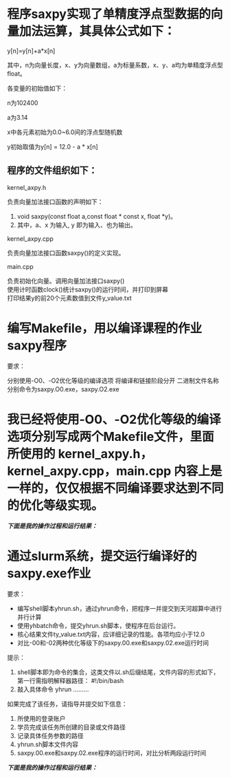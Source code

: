 # 程序saxpy实现了单精度浮点型数据的向量加法运算，其具体公式如下：

y[n]=y[n]+a*x[n]

其中，n为向量长度，x、y为向量数组，a为标量系数，x、y、a均为单精度浮点型float。

各变量的初始值如下：

n为102400

a为3.14

x中各元素初始为0.0~6.0间的浮点型随机数

y初始取值为y[n] = 12.0 - a * x[n]

## 程序的文件组织如下：

kernel_axpy.h

负责向量加法接口函数的声明如下：
1. void saxpy(const float a,const float * const x, float *y)。
2. 其中，a、x 为输入, y 即为输入、也为输出。

kernel_axpy.cpp 

负责向量加法接口函数saxpy()的定义实现。

main.cpp 

负责初始化向量。调用向量加法接口saxpy()  
使用计时函数clock()统计saxpy()的运行时间，并打印到屏幕  
打印结果y的前20个元素数值到文件y_value.txt  

# 编写Makefile，用以编译课程的作业saxpy程序
要求：

分别使用-O0、-O2优化等级的编译选项
将编译和链接阶段分开
二进制文件名称分别命令为saxpy.O0.exe，saxpy.O2.exe



# 我已经将使用-O0、-O2优化等级的编译选项分别写成两个Makefile文件，里面所使用的 kernel_axpy.h， kernel_axpy.cpp，main.cpp 内容上是一样的，仅仅根据不同编译要求达到不同的优化等级实现。

***下面是我的操作过程和运行结果：***





# 通过slurm系统，提交运行编译好的saxpy.exe作业

要求：
- 编写shell脚本yhrun.sh，通过yhrun命令，把程序一并提交到天河超算中进行并行计算
- 使用yhbatch命令，提交yhrun.sh脚本，使程序在后台运行。
- 核心结果文件ty_value.txt内容，应详细记录的性能。各项均应小于12.0
- 对比-00和-02两种优化等级下的saxpy.00.exe和saxpy.02.exe运行时间

提示：  
1. shell脚本即为命令的集合，这类文件以.sh后缀结尾，文件内容的形式如下，第一行需指明解释器路径： #!/bin/bash
2. 敲入具体命令 yhrun ………
  
如果完成了该任务，请指导并提交如下信息：
1. 所使用的登录账户
2. 学员完成该任务所创建的目录或文件路径
3. 记录具体任务参数的路径
4. yhrun.sh脚本文件内容
5. saxpy.00.exe和saxpy.02.exe程序的运行时间，对比分析两段运行时间

***下面是我的操作过程和运行结果：***
